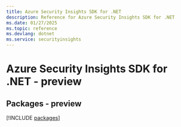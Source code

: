 ```yaml
---
title: Azure Security Insights SDK for .NET
description: Reference for Azure Security Insights SDK for .NET
ms.date: 01/27/2025
ms.topic: reference
ms.devlang: dotnet
ms.service: securityinsights
---
```

# Azure Security Insights SDK for .NET - preview
## Packages - preview
[!INCLUDE [packages](security-insights-index.md)]